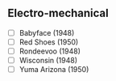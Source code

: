 ## Electro-mechanical
- [ ] Babyface (1948)
- [ ] Red Shoes (1950)
- [ ] Rondeevoo (1948)
- [ ] Wisconsin (1948)
- [ ] Yuma Arizona (1950)
